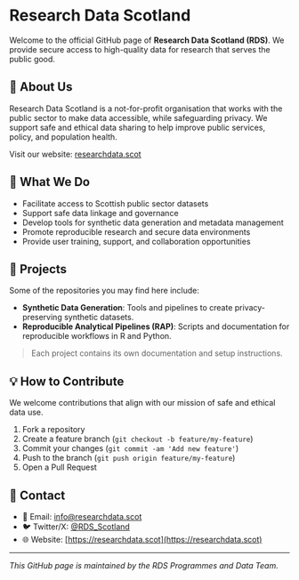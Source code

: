 # Research Data Scotland

Welcome to the official GitHub page of **Research Data Scotland (RDS)**. We provide secure access to high-quality data for research that serves the public good.

## 🚀 About Us

Research Data Scotland is a not-for-profit organisation that works with the public sector to make data accessible, while safeguarding privacy. We support safe and ethical data sharing to help improve public services, policy, and population health.

Visit our website: [researchdata.scot](https://researchdata.scot)

## 🧠 What We Do

- Facilitate access to Scottish public sector datasets
- Support safe data linkage and governance
- Develop tools for synthetic data generation and metadata management
- Promote reproducible research and secure data environments
- Provide user training, support, and collaboration opportunities

## 📂 Projects

Some of the repositories you may find here include:

- **Synthetic Data Generation**: Tools and pipelines to create privacy-preserving synthetic datasets.
- **Reproducible Analytical Pipelines (RAP)**: Scripts and documentation for reproducible workflows in R and Python.

> Each project contains its own documentation and setup instructions.

## 💡 How to Contribute

We welcome contributions that align with our mission of safe and ethical data use.

1. Fork a repository
2. Create a feature branch (`git checkout -b feature/my-feature`)
3. Commit your changes (`git commit -am 'Add new feature'`)
4. Push to the branch (`git push origin feature/my-feature`)
5. Open a Pull Request

## 👥 Contact

- 📧 Email: info@researchdata.scot
- 🐦 Twitter/X: [@RDS_Scotland](https://twitter.com/RDS_Scotland)
- 🌐 Website: [https://researchdata.scot](https://researchdata.scot)

---

*This GitHub page is maintained by the RDS Programmes and Data Team.*
